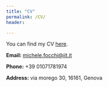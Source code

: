 ```yaml
---
title: "CV"
permalink: /CV/
header:

---
```


You can find my CV [here](https://www.dropbox.com/s/vt5yrk13ldw832g/cv.pdf).

**Email:** michele.focchi@iit.it

**Phone:** +39 01071781974

**Address:** via morego 30, 16161, Genova






